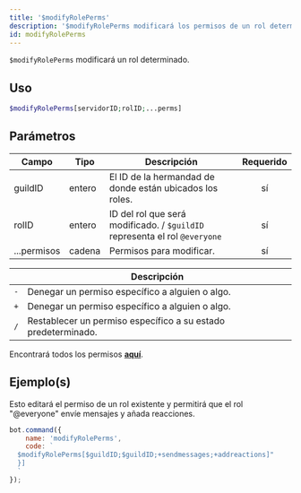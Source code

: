 ```yaml
---
title: '$modifyRolePerms'
description: '$modifyRolePerms modificará los permisos de un rol determinado.'
id: modifyRolePerms
---
```


`$modifyRolePerms` modificará un rol determinado.

## Uso

```php
$modifyRolePerms[servidorID;rolID;...perms]
```

## Parámetros

| Campo       | Tipo   | Descripción                                                                | Requerido |
| ----------- | ------ | -------------------------------------------------------------------------- |:---------:|
| guildID     | entero | El ID de la hermandad de donde están ubicados los roles.                   |    sí     |
| rolID       | entero | ID del rol que será modificado. / `$guildID` representa el rol `@everyone` |    sí     |
| ...permisos | cadena | Permisos para modificar.                                                   |    sí     |

|     | Descripción                                                   |
| --- | ------------------------------------------------------------- |
| `-` | Denegar un permiso específico a alguien o algo.               |
| `+` | Denegar un permiso específico a alguien o algo.               |
| `/` | Restablecer un permiso específico a su estado predeterminado. |

Encontrará todos los permisos __[aquí](../../../../../../versioned_docs/version-6.4.0/guides/client/2permissionsintents.md)__.

## Ejemplo(s)

Esto editará el permiso de un rol existente y permitirá que el rol "@everyone" envíe mensajes y añada reacciones.

```javascript
bot.command({
    name: 'modifyRolePerms',
    code: `
  $modifyRolePerms[$guildID;$guildID;+sendmessages;+addreactions]"
  }]
  `
});
```